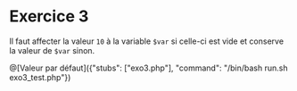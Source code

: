 # Exercice 3

Il faut affecter la valeur `10` à la variable `$var` si celle-ci est vide et conserve la valeur de `$var` sinon.

@[Valeur par défaut]({"stubs": ["exo3.php"], "command": "/bin/bash run.sh exo3_test.php"})
